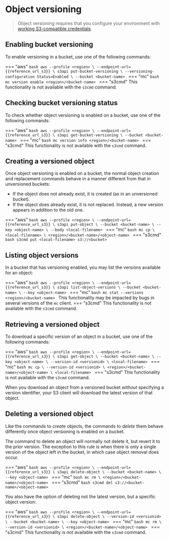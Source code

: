 # Object versioning

> Object versioning requires that you configure your environment with
> [working S3-compatible credentials](credentials.md).


## Enabling bucket versioning

To enable versioning in a bucket, use one of the following commands:

=== "aws"
    ```bash
    aws --profile <region> \
      --endpoint-url={{reference_url_s3}} \
      s3api put-bucket-versioning \
      --versioning-configuration Status=Enabled \
      --bucket <bucket-name>
    ```
=== "mc"
    ```bash
    mc version enable <region>/<bucket-name>
    ```
=== "s3cmd"
    This functionality is not available with the `s3cmd` command.


## Checking bucket versioning status

To check whether object versioning is enabled on a bucket, use one of
the following commands:

=== "aws"
    ```bash
    aws --profile <region> \
      --endpoint-url={{reference_url_s3}} \
      s3api get-bucket-versioning \
      --bucket <bucket-name>
    ```
=== "mc"
    ```bash
    mc version info <region>/<bucket-name>
    ```
=== "s3cmd"
    This functionality is not available with the `s3cmd` command.


## Creating a versioned object

Once object versioning is enabled on a bucket, the normal object
creation and replacement commands behave in a manner different from
that in unversioned buckets:

* If the object does not already exist, it is created (as in an
  unversioned bucket).
* If the object does already exist, it is not replaced. Instead, a new
  version appears in addition to the old one.

=== "aws"
    ```bash
    aws --profile <region> \
      --endpoint-url={{reference_url_s3}} \
      s3api put-object \
      --bucket <bucket-name> \
      --key <object-name> \
      --body <local-filename>
    ```
=== "mc"
    ```bash
    mc cp \
      <local-filename> \
      <region>/<bucket-name>/<object-name>
    ```
=== "s3cmd"
    ```bash
    s3cmd put <local-filename> s3://<bucket>
    ```


## Listing object versions

In a bucket that has versioning enabled, you may list the versions
available for an object:

=== "aws"
    ```bash
    aws --profile <region> \
      --endpoint-url={{reference_url_s3}} \
      s3api list-object-versions \
      --bucket <bucket-name> \
      --key <object-name>
    ```
=== "mc"
    ```bash
    mc stat --versions <region>/<bucket-name>
    ```
    This functionality may be impacted by bugs in several versions of
    the `mc` client.
=== "s3cmd"
    This functionality is not available with the `s3cmd` command.


## Retrieving a versioned object

To download a specific version of an object in a bucket, use one of
the following commands:

=== "aws"
    ```bash
    aws --profile <region> \
      --endpoint-url={{reference_url_s3}} \
      s3api get-object \
      --bucket <bucket-name> \
      --key <object-name> \
      --version-id <versionid> \
      <local-filename>
    ```
=== "mc"
    ```bash
    mc cp \
      --version-id <versionid> \
      <region>/<bucket-name>/<object-name> \
      <local-filename>
    ```
=== "s3cmd"
    This functionality is not available with the `s3cmd` command.

When you download an object from a versioned bucket *without*
specifying a version identifier, your S3 client will download the
latest version of that object.


## Deleting a versioned object

Like the commands to *create* objects, the commands to *delete* them
behave differently once object versioning is enabled on a bucket.

The command to delete an object will normally not delete it, but
revert it to the prior version. The exception to this rule is when
there is only a single version of the object left in the bucket, in
which case object removal does occur.

=== "aws"
    ```bash
    aws --profile <region> \
      --endpoint-url={{reference_url_s3}} \
      s3api delete-object \
      --bucket <bucket-name> \
      --key <object-name>
    ```
=== "mc"
    ```bash
    mc rm \
      <region>/<bucket-name>/<object-name>
    ```
=== "s3cmd"
    ```bash
    s3cmd del s3://<bucket-name>/<object-name>
    ```

You also have the option of deleting not the latest version, but a
specific object version:

=== "aws"
    ```bash
    aws --profile <region> \
      --endpoint-url={{reference_url_s3}} \
      s3api delete-object \
      --version-id <versionid> \
      --bucket <bucket-name> \
      --key <object-name>
    ```
=== "mc"
    ```bash
    mc rm \
      --version-id <versionid> \
      <region>/<bucket-name>/<object-name>
    ```
=== "s3cmd"
    This functionality is not available with the `s3cmd` command.
